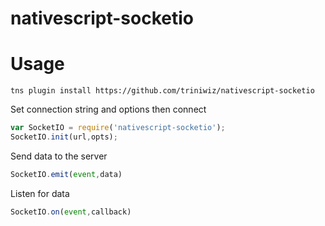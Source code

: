 # nativescript-socketio
# Usage
```
tns plugin install https://github.com/triniwiz/nativescript-socketio
```
Set connection string and options then connect
```js
var SocketIO = require('nativescript-socketio');
SocketIO.init(url,opts);
```

Send data to the server
```js
SocketIO.emit(event,data)
```
Listen for data 
```js
SocketIO.on(event,callback)
```
